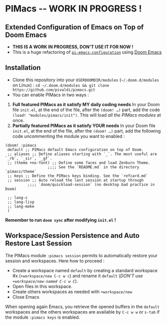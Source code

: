 # PIMacs -- WORK IN PROGRESS !

## Extended Configuration of Emacs on Top of Doom Emacs

* **THIS IS A WORK IN PROGRESS, DON'T USE IT FOR NOW !**
* This is a huge refactoring of [`pi-emacs-configuration`](https://github.com/pivaldi/pi-emacs-configuration) using [Doom Emacs](https://github.com/doomemacs/doomemacs)

## Installation

* Clone this repository into your `USERDOOMDIR/modules` (`~/.doom.d/modules` on Linux) :
  `cd ~/.doom.d/modules && git clone https://github.com/pivaldi/pimacs.git`
* You can enable PIMacs in two ways :

1. **Full featured PIMacs as it satisfy MY daily coding needs**
   In your Doom file `init.el`, at the end of the file, after the `(doom! …)`
   part, add the code `(load! "modules/pimacs/init")`.
   This will load *all the PIMacs modules* at once.
1. **Partially featured PIMacs as it satisfy YOUR needs**
   In your Doom file `init.el`, at the end of the file, after the `(doom! …)`
   part, add the following code uncommenting the module you want to enabled :

```elisp
(doom! :pimacs
 default ;; PIMacs default Emacs configuration on top of Doom.
 ;; aliases ;; Define aliases starting with `_`. The most useful are `_rb`, `_sir`, `_gf`.
 ;; (theme +no-font) ;; Define some faces and load Zenburn Theme.
                   ;;;; See the `README.md` in the directory `pimacs/theme`
 ;; keys ;; Define the PIMacs keys binding. See the `refcard.md`
 ;; session ;; Auto reload the last session at startup through
          ;;;; `doom/quickload-session` (no desktop bad practice in Doom)

 ;; lang-c
 ;; lang-lisp
 ;; lang-make
 )
```

**Remember to run `doom sync` after modifying `init.el` !**

## Workspace/Session Persistence and Auto Restore Last Session

The PIMacs module `:pimacs session` permits to automatically restore
your session and workspaces. Here how to proceed :

* Create a workspace named `default` by creating a standard workspace #x (`+workspace/new C-c w c`)
  and rename it `default` (*DON'T use `+workspace/new-named C-c w C`*).
* Open files in this workspace.
* Create others workspaces as needed with `+workspace/new`
* Close Emacs

When opening again Emacs, you retrieve the opened buffers in the `default`
workspaces and the others workspaces are available by `C-c w w` or
`s-tab` if the module `:pimacs keys` is enabled.
